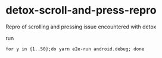 # detox-scroll-and-press-repro
Repro of scrolling and pressing issue encountered with detox

run 
```
for y in {1..50};do yarn e2e-run android.debug; done
```
